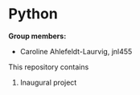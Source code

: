 # Python

**Group members:**
- Caroline Ahlefeldt-Laurvig, jnl455

This repository contains  
1. Inaugural project 
